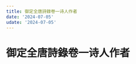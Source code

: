 ```yaml
---
title: 御定全唐詩錄卷一诗人作者
date: '2024-07-05'
udate: '2024-07-05'
---
```

# 御定全唐詩錄卷一诗人作者

<AuthorPage :authorMap="authorMap" :chapternum="1" />

<script setup>
const chapter = '卷一';
import authorMap from '/data/qtsl/卷一/author.json'
</script>
